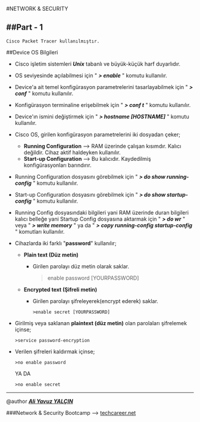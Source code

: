 #NETWORK & SECURITY

##Part - 1
----

	Cisco Packet Tracer kullanılmıştır.

##Device OS Bilgileri

*	Cisco işletim sistemleri ***Unix*** tabanlı ve büyük-küçük harf duyarlıdır.
*	OS seviyesinde açılabilmesi için " ***> enable*** " komutu kullanılır.
*	Device'a ait temel konfigürasyon parametrelerini tasarlayabilmek için " ***> conf*** " komutu kullanılır.
*	Konfigürasyon terminaline erişebilmek için " ***> conf t*** " komutu kullanılır.
*	Device'ın ismini değiştirmek için " ***> hostname [HOSTNAME]*** " komutu kullanılır.
*	Cisco OS, girilen konfigürasyon parametrelerini iki dosyadan çeker;
	*	**Running Configuration** --> RAM üzerinde çalışan kısımdır. Kalıcı değildir. Cihaz aktif haldeyken kullanılır.
	*	**Start-up Configuration** --> Bu kalıcıdır. Kaydedilmiş konfigürasyonları barındırır.
*	Running Configuration dosyasını görebilmek için " ***> do show running-config*** " komutu kullanılır.
*	Start-up Configuration dosyasını görebilmek için " ***> do show startup-config*** " komutu kullanılır.
*	Running Config dosyasındaki bilgileri yani RAM üzerinde duran bilgileri kalıcı belleğe yani Startup Config dosyasına aktarmak için " ***> do wr*** " veya " ***> write memory*** " ya da " ***> copy running-config startup-config*** " komutları kullanılır.
*	Cihazlarda iki farklı "**password**" kullanılır;
	*	**Plain text (Düz metin)**
		*	Girilen parolayı düz metin olarak saklar.
		
			>enable password [YOURPASSWORD]

	*	**Encrypted text (Şifreli metin)**
		*	Girilen parolayı şifreleyerek(encrypt ederek) saklar.
		
				>enable secret [YOURPASSWORD]

*	Girilmiş veya saklanan **plaintext (düz metin)** olan parolaları şifrelemek içinse;
			
		>service password-encryption
*	Verilen şifreleri kaldırmak içinse;

		>no enable password

	YA DA	
		

		>no enable secret

---

@author ***[Ali Yavuz YALÇIN](https://www.linkedin.com/in/ali-yavuz-yalcin/)***

###Network & Security Bootcamp --> [techcareer.net](https://www.techcareer.net/en)